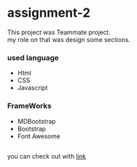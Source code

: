 # assignment-2
This project was Teammate project.\
my role on that was design some sections.
### used language 
- Html
- CSS
- Javascript 
### FrameWorks
- MDBootstrap
- Bootstrap
- Font Awesome
##
you can check out with [link](https://jagrati1213.github.io/assinment-2/)

